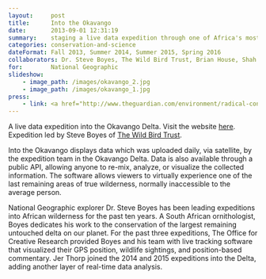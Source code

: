 ```yaml
---
layout:     post
title:      Into the Okavango
date:       2013-09-01 12:31:19
summary:    staging a live data expedition through one of Africa's most biodiverse wilderness areas
categories: conservation-and-science
dateFormat: Fall 2013, Summer 2014, Summer 2015, Spring 2016
collaborators: Dr. Steve Boyes, The Wild Bird Trust, Brian House, Shah Selbe
for:        National Geographic
slideshow:
    - image_path: /images/okavango_2.jpg
    - image_path: /images/okavango_1.jpg
press:
    - link: <a href="http://www.theguardian.com/environment/radical-conservation/2015/may/28/expedition-source-okavango-delta" target="_blank">The Guardian</a>
---
```


A live data expedition into the Okavango Delta. Visit the website <a href="http://intotheokavango" target="_blank">here</a>.
Expedition led by Steve Boyes of <a href="http://www.wildbirdtrust.com/" target="_blank">The Wild Bird Trust</a>.

Into the Okavango displays data which was uploaded daily, via satellite, by the expedition team in the Okavango Delta. Data is also available through a public API, allowing anyone to re-mix, analyze, or visualize the collected information. The software allows viewers to virtually experience one of the last remaining areas of true wilderness, normally inaccessible to the average person.

National Geographic explorer Dr. Steve Boyes has been leading expeditions into African wilderness for the past ten years. A South African ornithologist, Boyes dedicates his work to the conservation of the largest remaining untouched delta on our planet. For the past three expeditions, The Office for Creative Research provided Boyes and his team with live tracking software that visualized their GPS position, wildlife sightings, and position-based commentary. Jer Thorp joined the 2014 and 2015 expeditions into the Delta, adding another layer of real-time data analysis.